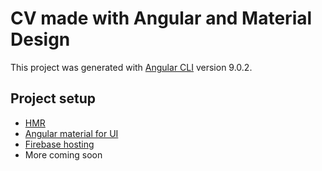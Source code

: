 # CV made with Angular and Material Design

This project was generated with [Angular CLI](https://github.com/angular/angular-cli) version 9.0.2.

## Project setup

- [HMR](https://www.ngxs.io/plugins/hmr)
- [Angular material for UI](https://material.angular.io/)
- [Firebase hosting](https://firebase.google.com/)
- More coming soon
